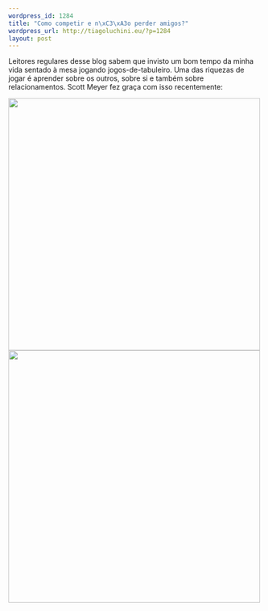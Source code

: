 ```yaml
--- 
wordpress_id: 1284
title: "Como competir e n\xC3\xA3o perder amigos?"
wordpress_url: http://tiagoluchini.eu/?p=1284
layout: post
---
```

Leitores regulares desse blog sabem que invisto um bom tempo da minha vida sentado à mesa jogando jogos-de-tabuleiro. Uma das riquezas de jogar é aprender sobre os outros, sobre si e também sobre relacionamentos. Scott Meyer fez graça com isso recentemente:

<img src="http://tiagoluchini.eu/wp-content/uploads/2009/02/2009-02-15compete.gif" alt="" title="2009-02-15compete" width="500" height="500" class="alignnone size-full wp-image-1282" />

<img src="http://tiagoluchini.eu/wp-content/uploads/2009/02/2009-02-22-monopoly.gif" alt="" title="2009-02-22-monopoly" width="500" height="500" class="alignnone size-full wp-image-1283" />
